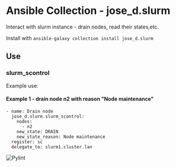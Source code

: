 # Ansible Collection - jose_d.slurm

Interact with slurm instance - drain nodes, read their states,etc.

Install with `ansible-galaxy collection install jose_d.slurm`

## Use

### slurm_scontrol

Example use:

#### Example 1 - drain node n2 with reason "Node maintenance"

```
- name: Drain node
  jose_d.slurm.slurm_scontrol:
    nodes:
      - n2
    new_state: DRAIN
    new_state_reason: Node maintenance
  register: sc
  delegate_to: slurm1.cluster.lan

```

![Pylint](https://github.com/jose-d/ansible-jose_d-slurm/actions/workflows/pylint.yml/badge.svg)
